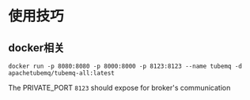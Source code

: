 # 使用技巧

## docker相关
```shell script
docker run -p 8080:8080 -p 8000:8000 -p 8123:8123 --name tubemq -d apachetubemq/tubemq-all:latest
```
The PRIVATE_PORT `8123` should expose for broker's communication